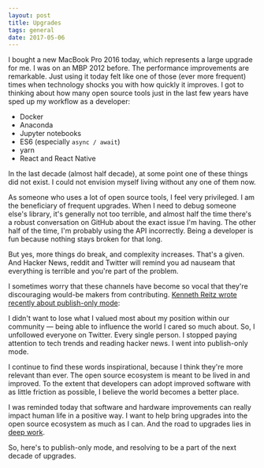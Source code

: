 ```yaml
---
layout: post
title: Upgrades
tags: general
date: 2017-05-06
---
```


I bought a new MacBook Pro 2016 today, which represents a large upgrade for me. I was on an MBP 2012 before. The performance improvements are remarkable. Just using it today felt like one of those (ever more frequent) times when technology shocks you with how quickly it improves. I got to thinking about how many open source tools just in the last few years have sped up my workflow as a developer:

- Docker
- Anaconda
- Jupyter notebooks
- ES6 (especially `async / await`)
- yarn
- React and React Native

In the last decade (almost half decade), at some point one of these things did not exist. I could not envision myself living without any one of them now.

As someone who uses a lot of open source tools, I feel very privileged. I am the beneficiary of frequent upgrades. When I need to debug someone else's library, it's generally not too terrible, and almost half the time there's a robust conversation on GitHub about the exact issue I'm having. The other half of the time, I'm probably using the API incorrectly. Being a developer is fun because nothing stays broken for that long.

But yes, more things do break, and complexity increases. That's a given. And Hacker News, reddit and Twitter will remind you ad nauseam that everything is terrible and you're part of the problem.

I sometimes worry that these channels have become so vocal that they're discouraging would-be makers from contributing. [Kenneth Reitz wrote recently about publish-only mode](https://www.kennethreitz.org/essays/the-reality-of-developer-burnout):

>>
I didn't want to lose what I valued most about my position within our community — being able to influence the world I cared so much about. So, I unfollowed everyone on Twitter. Every single person. I stopped paying attention to tech trends and reading hacker news. I went into publish-only mode.
>>

I continue to find these words inspirational, because I think they're more relevant than ever. The open source ecosystem is meant to be lived in and improved. To the extent that developers can adopt improved software with as little friction as possible, I believe the world becomes a better place.

I was reminded today that software and hardware improvements can really impact human life in a positive way. I want to help bring upgrades into the open source ecosystem as much as I can. And the road to upgrades lies in [deep work](https://www.amazon.com/dp/B00X47ZVXM/ref=dp-kindle-redirect?_encoding=UTF8&btkr=1).

So, here's to publish-only mode, and resolving to be a part of the next decade of upgrades.  
